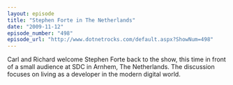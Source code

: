 ```yaml
---
layout: episode
title: "Stephen Forte in The Netherlands"
date: "2009-11-12"
episode_number: "498"
episode_url: "http://www.dotnetrocks.com/default.aspx?ShowNum=498"
---
```


Carl and Richard welcome Stephen Forte back to the show, this time in front of a small audience at SDC in Arnhem, The Netherlands. 
The discussion focuses on living as a developer in the modern digital world.


